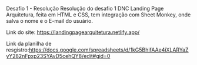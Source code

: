 Desafio 1 - Resolução
Resolução do desafio 1 DNC Landing Page Arquitetura, feita em HTML e CSS, tem integração com Sheet Monkey, onde salva o nome e o E-mail do usuário.

Link do site: https://landingpagearquitetura.netlify.app/ 

Link da planilha de resgistro:https://docs.google.com/spreadsheets/d/1kG5BhifAAe4iXLARYaZyY282nFpxp23SYAvD5cehQY8/edit#gid=0

